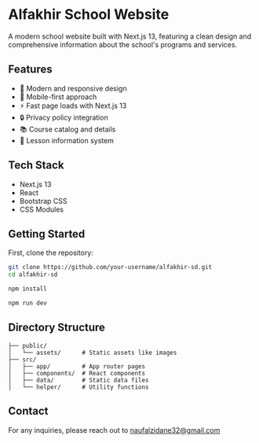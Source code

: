 # Alfakhir School Website

A modern school website built with Next.js 13, featuring a clean design and comprehensive information about the school's programs and services.

## Features

- 🎨 Modern and responsive design
- 📱 Mobile-first approach
- ⚡ Fast page loads with Next.js 13
- 🔒 Privacy policy integration
- 📚 Course catalog and details
- 📝 Lesson information system

## Tech Stack

- Next.js 13
- React
- Bootstrap CSS
- CSS Modules

## Getting Started

First, clone the repository:

```bash
git clone https://github.com/your-username/alfakhir-sd.git
cd alfakhir-sd

npm install

npm run dev
```

## Directory Structure

```
├── public/
│   └── assets/      # Static assets like images
├── src/
│   ├── app/         # App router pages
│   ├── components/  # React components
│   ├── data/        # Static data files
│   └── helper/      # Utility functions
```

## Contact

For any inquiries, please reach out to naufalzidane32@gmail.com
